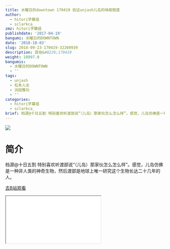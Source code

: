 ```yaml
---
title: 水曜日的downtown 170419 验证unjash儿岛的味痴程度
author:
  - hitori字幕组
  - sclarkca_
zmz: hitori字幕组
publishdate: '2017-04-19'
bangumi: 水曜日的DOWNTOWN
date: '2018-10-03'
slug: 2018-09-23-170419-32260939
description: 其他&#8226;170419
weight: 18997.0
bangumis:
  - 水曜日的DOWNTOWN
  - ''
tags:
  - unjash
  - 松本人志
  - 浜田雅功
  - ''
categories:
  - hitori字幕组
  - sclarkca_
brief: 档源@十日五割 特别喜欢听渡部说“（儿岛）那家伙怎么怎么样”。感觉，儿岛仿佛是一种非人类的神奇生物，然后渡部是地球上唯一研究这个生物长达二十几年的人。
---
```

![](https://i.imgur.com/29uwJ6g.jpg)
# 简介
档源@十日五割
特别喜欢听渡部说“（儿岛）那家伙怎么怎么样”。感觉，儿岛仿佛是一种非人类的神奇生物，然后渡部是地球上唯一研究这个生物长达二十几年的人。

[去B站观看](https://www.bilibili.com/video/av32260939/)
<div class ="resp-container"><iframe class="testiframe" src="//player.bilibili.com/player.html?aid=32260939"", scrolling="no", allowfullscreen="true" > </iframe></div>
